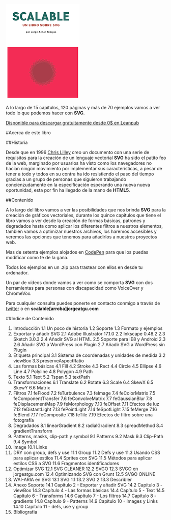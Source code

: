 ![portada de Scalable, un libro sobre SVG](https://github.com/jorgeatgu/scalable/blob/master/portada-scalable.png)

A lo largo de 15 capítulos, 120 páginas y más de 70 ejemplos vamos a ver todo lo que podemos hacer con **SVG**.

[Disponible para descargar gratuitamente desde 0$ en Leanpub](https://leanpub.com/scalable/)


#Acerca de este libro

##Historia

Desde que en 1996 [Chris Lilley](https://twitter.com/svgeesus) creo un documento con una serie de requisitos para la creación de un lenguaje vectorial **SVG** ha sido el patito feo de la web, marginado por usuarios ha visto como los navegadores no hacían ningún movimiento por implementar sus caracteristicas, a pesar de tener a todo y todos en su contra ha ido resistiendo el paso del tiempo gracias a un grupo de personas que siguieron trabajando concienzudamente en la especificación esperando una nueva nueva oportunidad, esta por fin ha llegado de la mano de **HTML5**.

##Contenido

A lo largo del libro vamos a ver las posibilidades que nos brinda **SVG** para la creación de gráficos vectoriales, durante los quince capítulos que tiene el libro vamos a ver desde la creación de formas básicas, patrones y degradados hasta como aplicar los diferentes filtros a nuestros elementos, también vamos a optimizar nuestros archivos, los haremos accesibles y veremos las opciones que tenemos para añadirlos a nuestros proyectos web.

Mas de setenta ejemplos alojados en [CodePen](http://codepen.io/collection/Gvcwd/) para que los puedas modificar como te de la gana.

Todos los ejemplos en un .zip para trastear con ellos en desde tu ordenador.

Un par de vídeos donde vamos a ver como se comporta **SVG** con dos herramientas para personas con discapacidad como VoiceOver y ChromeVox.

Para cualquier consulta puedes ponerte en contacto conmigo a través de [twitter](https://twitter.com/jorgeATGU) o en **scalable[arroba]jorgeatgu.com**

##Indice de Contenido


1. Introducción
  1.1 Un poco de historia
  1.2 Soporte
  1.3 Formato y ejemplos
2. Exportar y añadir SVG
  2.1 Adobe Illustrator 17.1.0
  2.2 Inkscape 0.48.2
  2.3 Sketch 3.0.3
  2.4 Añadir SVG al HTML
  2.5 Soporte para IE8 y Android 2.3
  2.6 Añadir SVG a WordPress con Plugin
  2.7 Añadir SVG a WordPress sin Plugin
3. Etiqueta principal
  3.1 Sistema de coordenadas y unidades de medida
  3.2 viewBox
  3.3 preserveAspectRatio
4. Las formas básicas
  4.1 Fill
  4.2 Stroke
  4.3 Rect
  4.4 Circle
  4.5 Ellipse
  4.6 Line
  4.7 Polyline
  4.8 Polygon
  4.9 Path
5. Texto
  5.1 Text
  5.2 Tspan
  5.3 textPath
6. Transformaciones
  6.1 Translate
  6.2 Rotate
  6.3 Scale
  6.4 SkewX
  6.5 SkewY
  6.6 Matrix
7. Filtros
  7.1 feFlood
  7.2 feTurbulence
  7.3 feImage
  7.4 feColorMatrix
  7.5 feComponentTransfer
  7.6 feConvolveMatrix
  7.7 feGaussianBlur
  7.8 feDisplacementMap
  7.9 feMorphology
  7.10 feOffset
  7.11 Efectos de luz
  7.12 feDistantLight
  7.13 fePointLight
  7.14 feSpotLight
  7.15 feMerge
  7.16 feBlend
  7.17 feComposite
  7.18 feTile
  7.19 Efectos de filtro sobre una fotografía
8. Degradados
  8.1 linearGradient
  8.2 radialGradient
  8.3 spreadMethod
  8.4 gradientTransform
9. Patterns, masks, clip-path y symbol
  9.1 Patterns
  9.2 Mask
  9.3 Clip-Path
  9.4 Symbol
10. Image
  10.1 Links
11. DRY con group, defs y use
  11.1 Group
  11.2 Defs y use
  11.3 Usando CSS para aplicar estilos
  11.4 Sprites con SVG
  11.5 Métodos para aplicar estilos CSS a SVG
  11.6 Fragmentos identificadores
12. Optimizar SVG
  12.1 SVG CLEANER
  12.2 SVGO
  12.3 SVGO en jorgeatgu.com
  12.4 Optimizando SVG con Grunt
  12.5 SVGO ONLINE
13. WAI-ARIA en SVG
  13.1 SVG 1.1
  13.2 SVG 2
  13.3 Describler
14. Anexo Soporte
  14.1 Capítulo 2 - Exportar y añadir SVG
  14.2 Capítulo 3 - viewBox
  14.3 Capítulo 4 - Las formas básicas
  14.4 Capítulo 5 - Text
  14.5 Capítulo 6 - Transforms
  14.6 Capítulo 7 - Los filtros
  14.7 Capítulo 8 - gradients
  14.8 Capítulo 9 - Patterns
  14.9 Capítulo 10 - Images y Links
  14.10 Capítulo 11 - defs, use y group
15. Bibliografia